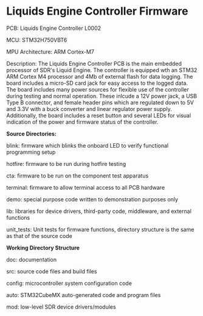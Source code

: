 <h1>Liquids Engine Controller Firmware</h1>

<p>PCB: Liquids Engine Controller L0002</p>
<p>MCU: STM32H750VBT6 </p>
<p>MPU Architecture: ARM Cortex-M7</p>

<p>Description: The Liquids Engine Controller PCB is the main embedded processor of SDR's Liquid Engine. The controller is 
equipped wth an STM32 ARM Cortex M4 processor and 4Mb of external flash for data logging. The board includes a 
micro-SD card jack for easy access to the logged data. The board includes many power sources for flexible use of the 
controller during testing and normal operation. These inlcude a 12V power jack, a USB Type B connector, and female 
header pins which are regulated down to 5V and 3.3V with a buck converter and linear regulator power supply. 
Additionally, the board includes a reset button and several LEDs for visual indication of the power and firmware status 
of the controller. </p>

<p><b>Source Directories:</b></p>
<p>
blink: firmware which blinks the onboard LED to verify functional programming setup

hotfire: firmware to be run during hotfire testing

cta: firmware to be run on the component test apparatus

terminal: firmware to allow terminal access to all PCB hardware 

demo: special purpose code written to demonstration purposes only

lib: libraries for device drivers, third-party code, middleware, and external functions

unit_tests: Unit tests for firmware functions, directory structure is the same as that of the source code
</p>

<p><b>Working Directory Structure</b></p>

<p>
doc: documentation

src: source code files and build files

config: microcontroller system configuration code

auto: STM32CubeMX auto-generated code and program files

mod: low-level SDR device drivers/modules
</p>
